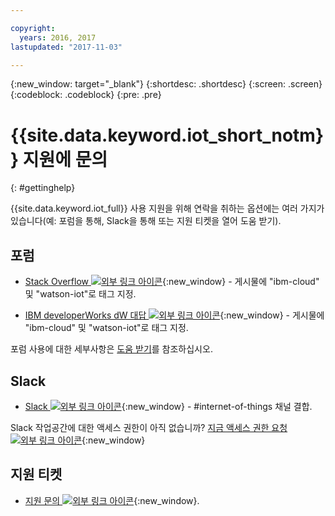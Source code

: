 ```yaml
---

copyright:
  years: 2016, 2017
lastupdated: "2017-11-03"

---
```


{:new_window: target="\_blank"}
{:shortdesc: .shortdesc}
{:screen: .screen}
{:codeblock: .codeblock}
{:pre: .pre}

# {{site.data.keyword.iot_short_notm}} 지원에 문의
{: #gettinghelp}

{{site.data.keyword.iot_full}} 사용 지원을 위해 연락을 취하는 옵션에는 여러 가지가 있습니다(예: 포럼을 통해, Slack을 통해 또는 지원 티켓을 열어 도움 받기). 

## 포럼

* [Stack Overflow ![외부 링크 아이콘](../../icons/launch-glyph.svg "외부 링크 아이콘")](http://stackoverflow.com/search?q=watson-iot+ibm-bluemix){:new_window} - 게시물에 "ibm-cloud" 및 "watson-iot"로 태그 지정.
<!--Insert the appropriate dW Answers tag for your service for <service_keyword> in URL below:  -->
* [IBM developerWorks dW 대답 ![외부 링크 아이콘](../../icons/launch-glyph.svg "외부 링크 아이콘")](https://developer.ibm.com/answers/topics/watson-iot/?smartspace=bluemix){:new_window} - 게시물에 "ibm-cloud" 및 "watson-iot"로 태그 지정.

포럼 사용에 대한 세부사항은 [도움 받기](https://www.{DomainName}/docs/support/index.html#getting-help)를 참조하십시오.


## Slack

* [Slack ![외부 링크 아이콘](../../icons/launch-glyph.svg "외부 링크 아이콘")](https://ibm-developers.slack.com/){:new_window} - #internet-of-things 채널 결합.

Slack 작업공간에 대한 액세스 권한이 아직 없습니까? [지금 액세스 권한 요청 ![외부 링크 아이콘](../../icons/launch-glyph.svg "외부 링크 아이콘")](https://bxdevs-slack-invite.mybluemix.net/){:new_window}

## 지원 티켓

* [지원 문의 ![외부 링크 아이콘](../../icons/launch-glyph.svg "외부 링크 아이콘")](https://www.{DomainName}/docs/support/index.html#contacting-support){:new_window}.
